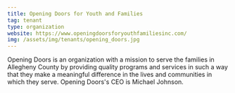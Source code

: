 ```yaml
---
title: Opening Doors for Youth and Families
tag: tenant
type: organization
website: https://www.openingdoorsforyouthfamiliesinc.com/
img: /assets/img/tenants/opening_doors.jpg
---
```

Opening Doors is an organization with a mission to serve the families in Allegheny County by providing quality programs and services in such a way that they make a meaningful difference in the lives and communities in which they serve. Opening Doors's CEO is Michael Johnson.
